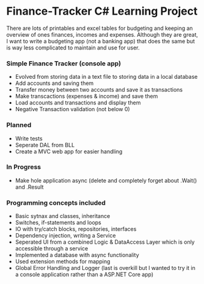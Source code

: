 # Finance-Tracker C# Learning Project

There are lots of printables and excel tables for budgeting and keeping an overview of ones finances, incomes and expenses.
Although they are great, I want to write a budgeting app (not a banking app) that does the same but is way less complicated to maintain and use for user.

### Simple Finance Tracker (console app)
* Evolved from storing data in a text file to storing data in a local database
* Add accounts and saving them
* Transfer money between two accounts and save it as transactions 
* Make transcactions (expenses & income) and save them
* Load accounts and transactions and display them
* Negative Transaction validation (not below 0)

### Planned
* Write tests
* Seperate DAL from BLL
* Create a MVC web app for easier handling

### In Progress
* Make hole application async (delete and completely forget about .Wait() and .Result

### Programming concepts included 
* Basic sytnax and classes, inheritance
* Switches, if-statements and loops
* IO with try/catch blocks, repositories, interfaces
* Dependency injection, writing a Service
* Seperated UI from a combined Logic & DataAccess Layer which is only accessible through a service
* Implemented a database with async functionality
* Used extension methods for mapping
* Global Error Handling and Logger (last is overkill but I wanted to try it in a console application rather than a ASP.NET Core app)
